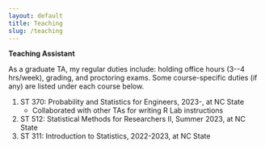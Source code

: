 ```yaml
---
layout: default
title: Teaching
slug: /teaching
---
```


<b> Teaching Assistant </b>

As a graduate TA, my regular duties include: holding office hours (3--4 hrs/week), grading, and proctoring exams. Some course-specific duties (if any) are listed under each course below.
<ol>
<li>  ST 370: Probability and Statistics for Engineers, 2023-, at NC State
    <ul>
    <li> Collaborated with other TAs for writing R Lab instructions </li>
    </ul>
</li>
<li> ST 512: Statistical Methods for Researchers II, Summer 2023, at NC State
</li>
<li> ST 311: Introduction to Statistics, 2022-2023, at NC State
</li>
</ol>
